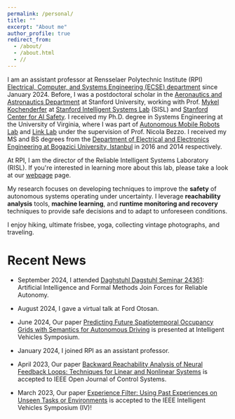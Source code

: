 ```yaml
---
permalink: /personal/
title: ""
excerpt: "About me"
author_profile: true
redirect_from: 
  - /about/
  - /about.html
  - //
---
```


I am an assistant professor at Rensselaer Polytechnic Institute (RPI) [Electrical, Computer, and Systems Engineering (ECSE) department](https://ecse.rpi.edu/ "ECSE") since January 2024. Before, I was a postdoctoral scholar in the [Aeronautics and Astronautics Department](https://aa.stanford.edu/ "Aero&Astro") at Stanford University, working with Prof. [Mykel Kochenderfer](https://mykel.kochenderfer.com/ "Mykel Kochenderfer") at [Stanford Intelligent Systems Lab](https://web.stanford.edu/group/sisl/cgi-bin/wordpress/ "SISL") (SISL) and [Stanford Center for AI Safety](https://aisafety.stanford.edu/). I received my Ph.D. degree in Systems Engineering at the University of Virginia, where I was part of [Autonomous Mobile Robots Lab](https://www.bezzorobotics.com/, "Autonomous Mobile Robots Lab") and [Link Lab](https://engineering.virginia.edu/link-lab, "Link Lab") under the supervision of Prof. Nicola Bezzo. I received my MS and BS degrees from the [Department of  Electrical and Electronics Engineering at Bogazici University, Istanbul](https://ee.boun.edu.tr/, "Bogazici EE") in 2016 and 2014 respectively. 

At RPI, I am the director of the Reliable Intelligent Systems Laboratory (RISL). If you're interested in learning more about this lab, please take a look at our [webpage](https://risl-rpi.github.io/, "RISL") page. 

My research focuses on developing techniques to improve the **safety** of autonomous systems operating under uncertainty. I leverage **reachability analysis** tools, **machine learning**, and **runtime monitoring and recovery** techniques to provide safe decisions and to adapt to unforeseen conditions.

I enjoy hiking, ultimate frisbee, yoga, collecting vintage photographs, and  traveling.


Recent News
===
* September 2024, I attended [Daghstuhl Dagstuhl Seminar 24361](https://www.dagstuhl.de/seminars/seminar-calendar/seminar-details/24361): Artificial Intelligence and Formal Methods Join Forces for Reliable Autonomy.
  
* August 2024, I gave a virtual talk at Ford Otosan.

* June 2024, Our paper [Predicting Future Spatiotemporal Occupancy Grids with Semantics for Autonomous Driving](https://ieeexplore.ieee.org/abstract/document/10588710) is presented at Intelligent Vehicles Symposium.

* January 2024, I joined RPI as an assistant professor.

* April 2023, Our paper [Backward Reachability Analysis of Neural Feedback Loops: Techniques for Linear and Nonlinear Systems](https://ieeexplore.ieee.org/document/10097878) is accepted to IEEE Open Journal of Control Systems.

* March 2023, Our paper [Experience Filter: Using Past Experiences on Unseen Tasks or Environments](https://arxiv.org/abs/2305.18633) is accepted to the IEEE Intelligent Vehicles Symposium (IV)!



